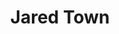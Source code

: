 ---
id: jared_town
title: Jared Town
filtername: J. Town
role: M. S.
status: alumnus
year: 2023
bio: graduated with an honors Bachelor of Science Degree in Mechanical Engineering from Oklahoma State University in 2021. While an undergraduate, he pursued an interest in the BAJA SAE team, CAD, and control theory. He completed his MS thesis in 2023 under the advisement of Dr. Rushikesh Kamalapurkar in the Systems, Cognition, and Control (SCC) Lab.
---